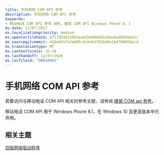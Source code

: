 ```yaml
---
title: 手机网络 COM API 参考
description: 手机网络 COM API 参考
keywords:
- 移动电话 COM API 参考 WDK，蜂窝 COM API Windows Phone 8。1
ms.date: 12/07/2017
ms.localizationpriority: medium
ms.openlocfilehash: a717dd1b15063ee82b4060d6520ac6ed6856eb1c
ms.sourcegitcommit: 418e6617e2a695c9cb4b37b5b60e264760858acd
ms.translationtype: MT
ms.contentlocale: zh-CN
ms.lasthandoff: 12/07/2020
ms.locfileid: "96818401"
---
```

# <a name="cellular-com-api-reference"></a>手机网络 COM API 参考

若要访问与移动电话 COM API 相关的参考主题，请参阅 [蜂窝 COM api 参考](/previous-versions/windows/hardware/cellular/dn946508(v=vs.85))。 

移动电话 COM API 用于 Windows Phone 8.1，在 Windows 10 及更高版本中已弃用。

## <a name="related-topics"></a>相关主题

[旧版网络驱动程序](network-drivers-prior-to-windows-vista.md)
